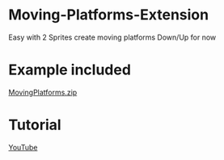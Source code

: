 # Moving-Platforms-Extension
Easy with 2 Sprites create moving platforms Down/Up for now

# Example included
[MovingPlatforms.zip](https://github.com/UlisesFreitas/Moving-Platforms-Extension/blob/main/MovingPlatforms.zip)

# Tutorial 
[YouTube](https://youtu.be/ph4iXvQeOIY)

